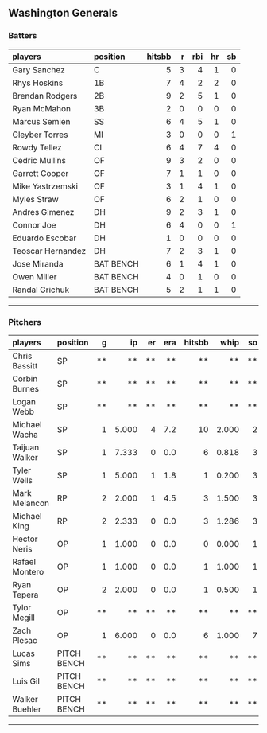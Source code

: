 ## Washington Generals

### Batters

 
|players           |position  | hitsbb|  r| rbi| hr| sb| 
|:-----------------|:---------|------:|--:|---:|--:|--:| 
|Gary Sanchez      |C         |      5|  3|   4|  1|  0| 
|Rhys Hoskins      |1B        |      7|  4|   2|  2|  0| 
|Brendan Rodgers   |2B        |      9|  2|   5|  1|  0| 
|Ryan McMahon      |3B        |      2|  0|   0|  0|  0| 
|Marcus Semien     |SS        |      6|  4|   5|  1|  0| 
|Gleyber Torres    |MI        |      3|  0|   0|  0|  1| 
|Rowdy Tellez      |CI        |      6|  4|   7|  4|  0| 
|Cedric Mullins    |OF        |      9|  3|   2|  0|  0| 
|Garrett Cooper    |OF        |      7|  1|   1|  0|  0| 
|Mike Yastrzemski  |OF        |      3|  1|   4|  1|  0| 
|Myles Straw       |OF        |      6|  2|   1|  0|  0| 
|Andres Gimenez    |DH        |      9|  2|   3|  1|  0| 
|Connor Joe        |DH        |      6|  4|   0|  0|  1| 
|Eduardo Escobar   |DH        |      1|  0|   0|  0|  0| 
|Teoscar Hernandez |DH        |      7|  2|   3|  1|  0| 
|Jose Miranda      |BAT BENCH |      6|  1|   4|  1|  0| 
|Owen Miller       |BAT BENCH |      4|  0|   1|  0|  0| 
|Randal Grichuk    |BAT BENCH |      5|  2|   1|  1|  0| 


* * *

### Pitchers

 
|players        |position    |  g|    ip| er| era| hitsbb|  whip| so|  w| sv| 
|:--------------|:-----------|--:|-----:|--:|---:|------:|-----:|--:|--:|--:| 
|Chris Bassitt  |SP          | **|    **| **|  **|     **|    **| **| **| **| 
|Corbin Burnes  |SP          | **|    **| **|  **|     **|    **| **| **| **| 
|Logan Webb     |SP          | **|    **| **|  **|     **|    **| **| **| **| 
|Michael Wacha  |SP          |  1| 5.000|  4| 7.2|     10| 2.000|  2|  0|  0| 
|Taijuan Walker |SP          |  1| 7.333|  0| 0.0|      6| 0.818|  3|  0|  0| 
|Tyler Wells    |SP          |  1| 5.000|  1| 1.8|      1| 0.200|  3|  1|  0| 
|Mark Melancon  |RP          |  2| 2.000|  1| 4.5|      3| 1.500|  3|  1|  0| 
|Michael King   |RP          |  2| 2.333|  0| 0.0|      3| 1.286|  3|  1|  0| 
|Hector Neris   |OP          |  1| 1.000|  0| 0.0|      0| 0.000|  1|  0|  0| 
|Rafael Montero |OP          |  1| 1.000|  0| 0.0|      1| 1.000|  1|  0|  0| 
|Ryan Tepera    |OP          |  2| 2.000|  0| 0.0|      1| 0.500|  1|  0|  0| 
|Tylor Megill   |OP          | **|    **| **|  **|     **|    **| **| **| **| 
|Zach Plesac    |OP          |  1| 6.000|  0| 0.0|      6| 1.000|  7|  0|  0| 
|Lucas Sims     |PITCH BENCH | **|    **| **|  **|     **|    **| **| **| **| 
|Luis Gil       |PITCH BENCH | **|    **| **|  **|     **|    **| **| **| **| 
|Walker Buehler |PITCH BENCH | **|    **| **|  **|     **|    **| **| **| **| 


* * *


